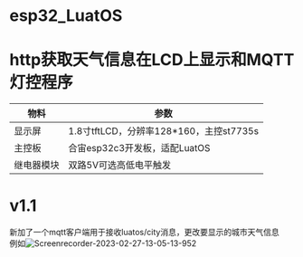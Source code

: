 # esp32_LuatOS
# http获取天气信息在LCD上显示和MQTT灯控程序

| 物料       | 参数                                    |
| ---------- | --------------------------------------- |
| 显示屏     | 1.8寸tftLCD，分辨率128*160，主控st7735s |
| 主控板     | 合宙esp32c3开发板，适配LuatOS           |
| 继电器模块 | 双路5V可选高低电平触发                  |

# v1.1  
新加了一个mqtt客户端用于接收luatos/city消息，更改要显示的城市天气信息  
例如![Screenrecorder-2023-02-27-13-05-13-952](https://user-images.githubusercontent.com/80613363/221480480-07d72463-795e-42fd-8bf9-89e2f40a01c4.gif)

